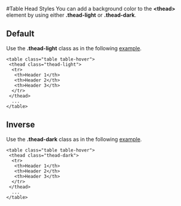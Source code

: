 
#Table Head Styles
You can add a background color to the **&lt;thead&gt;** element by using either **.thead-light** or **.thead-dark**.

## Default

Use the **.thead-light** class as in the following <a href="archives/Class Htmls/ex6.html" target="_blank">example</a>.

~~~
<table class="table table-hover">
 <thead class="thead-light">
  <tr>
   <th>Header 1</th>
   <th>Header 2</th>
   <th>Header 3</th>
  </tr>
 </thead>
  ...
</table>
~~~

## Inverse

Use the **.thead-dark** class as in the following <a href="archives/Class Htmls/ex7.html" target="_blank">example</a>.

~~~
<table class="table table-hover">
 <thead class="thead-dark">
  <tr>
   <th>Header 1</th>
   <th>Header 2</th>
   <th>Header 3</th>
  </tr>
 </thead>
  ...
</table>
~~~
